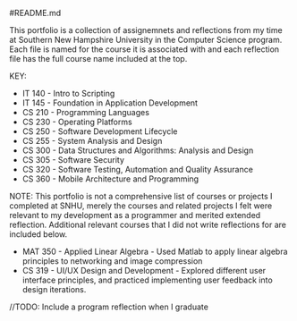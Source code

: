 #README.md

This portfolio is a collection of assignemnets and reflections from my time at Southern New Hampshire University in the Computer Science program. Each file is named for the course it is associated with and each reflection file has the full course name included at the top. 

KEY:

- IT 140 - Intro to Scripting
- IT 145 - Foundation in Application Development
- CS 210 - Programming Languages
- CS 230 - Operating Platforms
- CS 250 - Software Development Lifecycle
- CS 255 - System Analysis and Design
- CS 300 - Data Structures and Algorithms: Analysis and Design
- CS 305 - Software Security
- CS 320 - Software Testing, Automation and Quality Assurance
- CS 360 - Mobile Architecture and Programming

NOTE: This portfolio is not a comprehensive list of courses or projects I completed at SNHU, merely the courses and related projects I felt were relevant to my development as a programmer and merited extended reflection. Additional relevant courses that I did not write reflections for are included below.


- MAT 350 - Applied Linear Algebra - Used Matlab to apply linear algebra principles to networking and image compression
- CS 319 - UI/UX Design and Development - Explored different user interface principles, and practiced implementing user feedback into design iterations.

//TODO: Include a program reflection when I graduate
